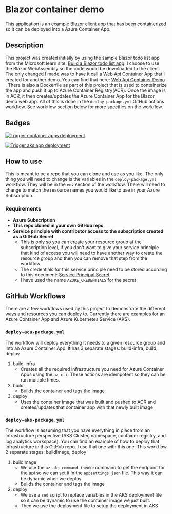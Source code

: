 # Blazor container demo

This application is an example Blazor client app that has been containerized so it can be deployed into a Azure Container App.

## Description

This project was created initially by using the sample Blazor todo list app from the Microsoft learn site:  [Build a Blazor todo list app](https://learn.microsoft.com/en-us/aspnet/core/blazor/tutorials/build-a-blazor-app?view=aspnetcore-6.0&pivots=webassembly).  I choose to use the Blazor WebAssembly so the code would be downloaded to the client.  The only changed I made was to have it call a Web Api Container App that I created for another demo.  You can find that here:  [Web Api Container Demo](https://github.com/anotherRedbeard/web-api-demo-container) . There is also a Dockerfile as part of this project that is used to containerize the app and push it up to Azure Container Registry(ACR).  Once the image is in ACR, it then creates/updates the Azure Container App for the Blazor demo web app.  All of this is done in the `deploy-package.yml` GitHub actions workflow.  See workflow section below for more specifics on the workflow.

## Badges

[![Trigger container apps deployment](https://github.com/anotherRedbeard/blazor-demo-container/actions/workflows/deploy-aca-package.yml/badge.svg)](https://github.com/anotherRedbeard/blazor-demo-container/actions/workflows/deploy-aca-package.yml)

[![Trigger aks app deployment](https://github.com/anotherRedbeard/blazor-demo-container/actions/workflows/deploy-aks-package.yml/badge.svg)](https://github.com/anotherRedbeard/blazor-demo-container/actions/workflows/deploy-aks-package.yml)

## How to use

This is meant to be a repo that you can clone and use as you like.  The only thing you will need to change is the variables in the `deploy-package.yml` workflow.  They will be in the `env` section of the workflow.  There will need to change to match the resource names you would like to use in your Azure Subscription.

### Requirements

- **Azure Subscription**
- **This repo cloned in your own GitHub repo**
- **Service principle with contributor access to the subscription created as a GitHub Secret**
  - This is only so you can create your resource group at the subscription level, if you don't want to give your service principle that kind of access you will need to have another way to create the resource group and then you can remove that step from the workflow
  - The credentials for this service principle need to be stored according to this document:  [Service Principal Secret](https://learn.microsoft.com/en-us/azure/developer/github/connect-from-azure?tabs=azure-portal%2Clinux#use-the-azure-login-action-with-a-service-principal-secret)
  - I have used the name `AZURE_CREDENTIALS` for the secret

## GitHub Workflows

There are a few workflows used by this project to demonstrate the different ways and resources you can deploy to.  Currently there are examples for an Azure Container App and Azure Kubernetes Service (AKS).

### `deploy-aca-package.yml`

The workflow will deploy everything it needs to a given resource group and into an Azure Container App.  It has 3 separate stages: build-infra, build, deploy

1. build-infra
    - Creates all the required infrastructure you need for Azure Container Apps using the `az cli`.  These actions are idempotent so they can be run multiple times.
2. build
    - Builds the container and tags the image
3. deploy
    - Uses the container image that was built and pushed to ACR and creates/updates that container app with that newly built image

### `deploy-aks-package.yml`

The workflow is assuming that you have everything in place from an infrastructure perspective (AKS Cluster, namespace, container registry, and log analytics workspace).  You can find an example of how to deploy that infrastructure in this GitHub repo.  I use that one with this one.  This workflow 2 separate stages: buildImage, deploy

1. buildImage
    - We use the `az aks command invoke` command to get the endpoint for the api so we can set it in the `appsettings.json` file.  This way it can be dynamic when we deploy.
    - Builds the container and tags the image
2. deploy
    - We use a `sed` script to replace variables in the AKS deployment file so it can be dynamic to use the container image we just built.
    - Then we use the deployment file to setup the deployment in AKS
